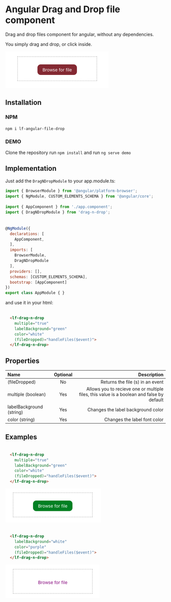 # Angular Drag and Drop file component

Drag and drop files component for angular, without any dependencies.

You simply drag and drop, or click inside.

![](https://github.com/luishdez87/angular-drag-n-drop/blob/master/projects/demo/src/assets/normal-view.png?raw=true)

## Installation

### NPM

`npm i lf-angular-file-drop`

### DEMO

Clone the repository run `npm install` and run `ng serve demo`

## Implementation

Just add the `DragNDropModule` to your app.module.ts:

```javascript
import { BrowserModule } from '@angular/platform-browser';
import { NgModule, CUSTOM_ELEMENTS_SCHEMA } from '@angular/core';

import { AppComponent } from './app.component';
import { DragNDropModule } from 'drag-n-drop';


@NgModule({
  declarations: [
    AppComponent,
  ],
  imports: [
    BrowserModule,
    DragNDropModule
  ],
  providers: [],
  schemas: [CUSTOM_ELEMENTS_SCHEMA],
  bootstrap: [AppComponent]
})
export class AppModule { }

```

and use it in your html:

```html

  <lf-drag-n-drop 
    multiple="true"
    labelBackground="green"
    color="white"
    (fileDropped)="handleFiles($event)">
  </lf-drag-n-drop>

```

## Properties

| Name  | Optional  | Description |
| :------------ |:---------------:| -----:|
| (fileDropped)      | No | Returns the file (s) in an event |
| multiple   (boolean)   | Yes        |   Allows you to recieve one or multiple files, this value is a boolean and false  by default |
| labelBackground   (string)   | Yes | Changes the label background color |
| color (string)      | Yes | Changes the label font color |

## Examples

```html

  <lf-drag-n-drop 
    multiple="true"
    labelBackground="green"
    color="white"
    (fileDropped)="handleFiles($event)">
  </lf-drag-n-drop>

```
![](https://github.com/luishdez87/angular-drag-n-drop/blob/master/projects/demo/src/assets/bg-changed.png?raw=true)

```html

  <lf-drag-n-drop 
    labelBackground="white"
    color="purple"
    (fileDropped)="handleFiles($event)">
  </lf-drag-n-drop>

```
![](https://github.com/luishdez87/angular-drag-n-drop/blob/master/projects/demo/src/assets/bg-and-color.png?raw=true)

